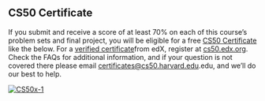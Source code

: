 ## CS50 Certificate

If you submit and receive a score of at least 70% on each of this course’s problem sets and final project, you will be eligible for a free <a href="https://cs50.harvard.edu/certificates">CS50 Certificate</a> like the below. For a <a href="https://www.edx.org/verified-certificate">verified certificate</a>from edX, register at <a href="http://cs50.edx.org/">cs50.edx.org</a>. Check the FAQs for additional information, and if your question is not covered there please email <a href="mailto:certificates@cs50.harvard.edu">certificates@cs50.harvard.edu</a>.edu, and we’ll do our best to help.

<a href="https://ibb.co/XyfxPmT"><img src="https://i.ibb.co/5YXh3qV/CS50x-1.png" alt="CS50x-1" border="0"></a>